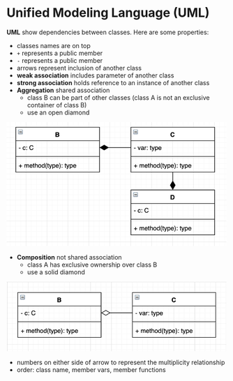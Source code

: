 # Unified Modeling Language (UML)
**UML** show dependencies between classes. Here are some properties:
* classes names are on top
* ```+``` represents a public member
* ```-``` represents a public member
* arrows represent inclusion of another class
* **weak association** includes parameter of another class
* **strong association** holds reference to an instance of another class
* **Aggregation** shared association
  * class B can be part of other classes (class A is not an exclusive container of class B)
  * use an open diamond

![aggregation](assets/aggregation.png)

* **Composition** not shared association
  * class A has exclusive ownership over class B
  * use a solid diamond

![composition](assets/composition.png)

* numbers on either side of arrow to represent the multiplicity relationship
* order: class name, member vars, member functions

